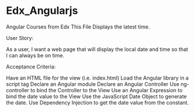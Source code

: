 # Edx_Angularjs
Angular Courses from Edx
This File Displays the latest time.

User Story:

As a user, I want a web page that will display the local date and time so that I can always be on time.

Acceptance Criteria:

Have an HTML file for the view (i.e. index.html)
Load the Angular library in a script tag
Declare an Angular module
Declare an Angular Controller
Use ng-controller to bind the Controller to the View
Use an Angular Expression to bind the date value to the View
Use the JavaScript Date Object to generate the date.
Use Dependency Injection to get the date value from the constant.

